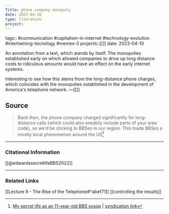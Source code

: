 ```yaml
---
Title: phone company monopoly
date: 2023-04-10
type: literature
project:
---
```

tags:: #communication #capitalism-in-internet #technology-evolution #intertwining-tecnology #memex-3 
projects::[[]]
date: 2023-04-10

An annotation from a text, which stands by itself. The monopolies established early on which allowed companies to drive up long distance costs to ridiculous amounts would have an effect on the early internet systems. 

interesting to see how this stems from the long-distance phone charges, which coincides with the monopolies established in the development of America's telephone network.
&mdash;[[]]

## Source 
> Back then, the phone company charged significantly for long-distance calls (which could also sneakily include parts of your area code), so we'd be sticking to BBSes in our region. This made BBSes a mostly local phenomenon around the US[^1]

[^1]: [My secret life as an 11-year-old BBS sysop](https://arstechnica.com/information-technology/2022/12/my-secret-life-as-an-11-year-old-bbs-sysop/) | [syndication link](tk) 

---
### Citational Information

[[@edwardssecretlifeBBS2022]]

---

### Related Links

[[Lecture 9 - The Rise of the Telephone#^abef71]]
[[controlling the results]]